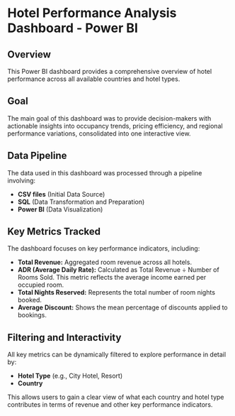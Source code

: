 # Hotel Performance Analysis Dashboard - Power BI

## Overview

This Power BI dashboard provides a comprehensive overview of hotel performance across all available countries and hotel types.

## Goal

The main goal of this dashboard was to provide decision-makers with actionable insights into occupancy trends, pricing efficiency, and regional performance variations, consolidated into one interactive view.

## Data Pipeline

The data used in this dashboard was processed through a pipeline involving:

* **CSV files** (Initial Data Source)
* **SQL** (Data Transformation and Preparation)
* **Power BI** (Data Visualization)

## Key Metrics Tracked

The dashboard focuses on key performance indicators, including:

* **Total Revenue:** Aggregated room revenue across all hotels.
* **ADR (Average Daily Rate):** Calculated as Total Revenue ÷ Number of Rooms Sold. This metric reflects the average income earned per occupied room.
* **Total Nights Reserved:** Represents the total number of room nights booked.
* **Average Discount:** Shows the mean percentage of discounts applied to bookings.

## Filtering and Interactivity

All key metrics can be dynamically filtered to explore performance in detail by:

* **Hotel Type** (e.g., City Hotel, Resort)
* **Country**

This allows users to gain a clear view of what each country and hotel type contributes in terms of revenue and other key performance indicators.

